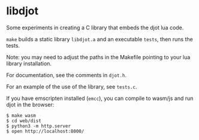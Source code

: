 # libdjot

Some experiments in creating a C library that embeds the djot lua code.

`make` builds a static library `libdjot.a` and an executable
`tests`, then runs the tests.

Note: you may need to adjust the paths in the Makefile pointing
to your lua library installation.

For documentation, see the comments in `djot.h`.

For an example of the use of the library, see `tests.c`.

If you have emscripten installed (`emcc`), you can compile to
wasm/js and run djot in the browser:

```
$ make wasm
$ cd web/dist
$ python3 -m http.server
$ open http://localhost:8000/
```

